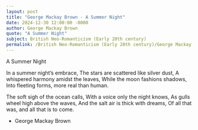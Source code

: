 ```yaml
---
layout: post
title: "George Mackay Brown - A Summer Night"
date: 2024-12-30 12:00:00 -0000
author: George Mackay Brown
quote: "A Summer Night"
subject: British Neo-Romanticism (Early 20th century)
permalink: /British Neo-Romanticism (Early 20th century)/George Mackay Brown/George Mackay Brown - A Summer Night
---
```


A Summer Night

In a summer night’s embrace,
The stars are scattered like silver dust,
A whispered harmony amidst the leaves,
While the moon fashions shadows,
Into fleeting forms, more real than human.

The soft sigh of the ocean calls,
With a voice only the night knows,
As gulls wheel high above the waves,
And the salt air is thick with dreams,
Of all that was, and all that is to come.


- George Mackay Brown

